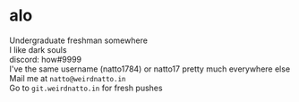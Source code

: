 # alo
Undergraduate freshman somewhere\
I like dark souls\
discord: how#9999\
I've the same username (natto1784) or natto17 pretty much everywhere else\
Mail me at `natto@weirdnatto.in`\
Go to `git.weirdnatto.in` for fresh pushes

